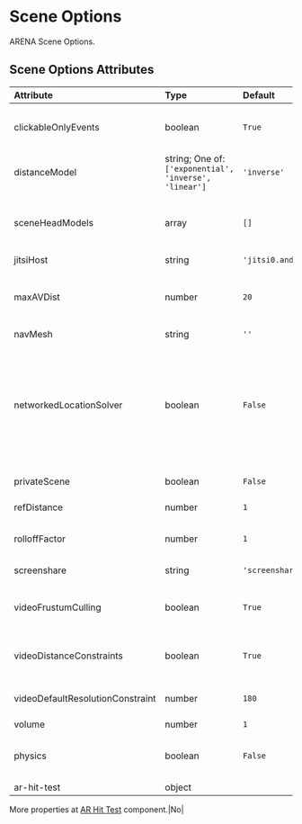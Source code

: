 
Scene Options
=============


ARENA Scene Options.

Scene Options Attributes
-------------------------

|Attribute|Type|Default|Description|Required|
| :--- | :--- | :--- | :--- | :--- |
|clickableOnlyEvents|boolean|```True```|True = publish only mouse events for objects with click-listeners; False = all objects publish mouse events.|Yes|
|distanceModel|string; One of: ```['exponential', 'inverse', 'linear']```|```'inverse'```|Algorithm to use to reduce the volume of the audio source as it moves away from the listener.|No|
|sceneHeadModels|array|```[]```|Define the default head model(s) for the scene in a list. Users may still choose from the ARENA default list of head models as well.|No|
|jitsiHost|string|```'jitsi0.andrew.cmu.edu:8443'```|Jitsi host used for this scene.|No|
|maxAVDist|number|```20```|Maximum distance between cameras/users until audio and video are cut off. For saving bandwidth on scenes with large amounts of user activity at once.|Yes|
|navMesh|string|```''```|Navigation Mesh URL.|No|
|networkedLocationSolver|boolean|```False```|ARMarker location solver parameter. By default (networkedLocationSolver=false) clients solve camera location locally when a static marker is detected. When true, publishes marker detections (to realm/g/a/camera-name) and defers all tag solving of client camera to a solver sitting on pubsub.|No|
|privateScene|boolean|```False```|False = scene will be visible; True = scene will not show in listings.|Yes|
|refDistance|number|```1```|Distance at which the volume reduction starts taking effect.|No|
|rolloffFactor|number|```1```|How quickly the volume is reduced as the source moves away from the listener.|No|
|screenshare|string|```'screenshare'```|Name of the 3D object used when sharing desktop.|No|
|videoFrustumCulling|boolean|```True```|If false, will disable video frustum culling (video frustum culling stops video from users outside of view).|Yes|
|videoDistanceConstraints|boolean|```True```|If false, will disable video distance constraints (video resolution decreases with distance from users in view).|Yes|
|videoDefaultResolutionConstraint|number|```180```|Sets the default max resolution for all users. Ignored when videoDistanceConstraints = true.|Yes|
|volume|number|```1```|Volume for users in a scene.|No|
|physics|boolean|```False```|If true, will load the aframe-physics-system. Required for the following: `dynamic-body`, `impulse`, `collision-listener`.|Yes|
|ar-hit-test|object||A-Frame AR Hit Test Settings.

More properties at <a href='https://aframe.io/docs/1.5.0/components/ar-hit-test.html'>AR Hit Test</a> component.|No|
